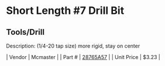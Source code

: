 # Short Length #7 Drill Bit
## Tools/Drill
Description: 	(1/4-20 tap size) more rigid, stay on center 

| Vendor | Mcmaster | 
| Part # | [28765A57](http://www.mcmaster.com/) | 
| Unit Price | $3.23 | 
